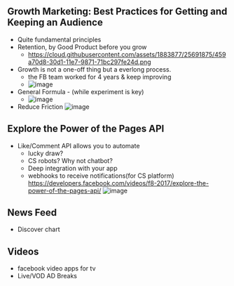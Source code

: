 ## Growth Marketing: Best Practices for Getting and Keeping an Audience
- Quite fundamental principles
- Retention, by Good Product before you grow
  - https://cloud.githubusercontent.com/assets/1883877/25691875/459a70d8-30d1-11e7-9871-71bc297fe24d.png
- Growth is not a one-off thing but a everlong process.
  - the FB team worked for 4 years & keep improving
  - ![image](https://cloud.githubusercontent.com/assets/1883877/25691902/7c49235e-30d1-11e7-9029-218c49a82e1a.png)
- General Formula - (while experiment is key)
  - ![image]()
- Reduce Friction
  ![image](https://cloud.githubusercontent.com/assets/1883877/25691933/c7aae558-30d1-11e7-8614-cddfb17d7c78.png)



## Explore the Power of the Pages API
- Like/Comment API allows you to automate
  - lucky draw?
  - CS robots? Why not chatbot?
  - Deep integration with your app
  - webhooks to receive notifications(for CS platform)
https://developers.facebook.com/videos/f8-2017/explore-the-power-of-the-pages-api/
![image](https://cloud.githubusercontent.com/assets/1883877/25691914/977faca6-30d1-11e7-964e-fbd6a0a2a77d.png)


## News Feed
- Discover chart

## Videos
- facebook video apps for tv
- Live/VOD AD Breaks
